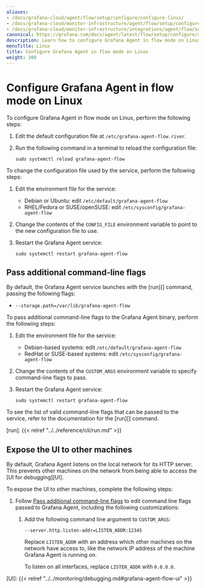 ```yaml
---
aliases:
- /docs/grafana-cloud/agent/flow/setup/configure/configure-linux/
- /docs/grafana-cloud/monitor-infrastructure/agent/flow/setup/configure/configure-linux/
- /docs/grafana-cloud/monitor-infrastructure/integrations/agent/flow/setup/configure/configure-linux/
canonical: https://grafana.com/docs/agent/latest/flow/setup/configure/configure-linux/
description: Learn how to configure Grafana Agent in flow mode on Linux
menuTitle: Linux
title: Configure Grafana Agent in flow mode on Linux
weight: 300
---
```


# Configure Grafana Agent in flow mode on Linux

To configure Grafana Agent in flow mode on Linux, perform the following steps:

1. Edit the default configuration file at `/etc/grafana-agent-flow.river`.

1. Run the following command in a terminal to reload the configuration file:

   ```shell
   sudo systemctl reload grafana-agent-flow
   ```

To change the configuration file used by the service, perform the following steps:

1. Edit the environment file for the service:

   * Debian or Ubuntu: edit `/etc/default/grafana-agent-flow`
   * RHEL/Fedora or SUSE/openSUSE: edit `/etc/sysconfig/grafana-agent-flow`

1. Change the contents of the `CONFIG_FILE` environment variable to point to
   the new configuration file to use.

1. Restart the Grafana Agent service:

   ```shell
   sudo systemctl restart grafana-agent-flow
   ```

## Pass additional command-line flags

By default, the Grafana Agent service launches with the [run][]
command, passing the following flags:

* `--storage.path=/var/lib/grafana-agent-flow`

To pass additional command-line flags to the Grafana Agent binary, perform
the following steps:

1. Edit the environment file for the service:

   * Debian-based systems: edit `/etc/default/grafana-agent-flow`
   * RedHat or SUSE-based systems: edit `/etc/sysconfig/grafana-agent-flow`

1. Change the contents of the `CUSTOM_ARGS` environment variable to specify
   command-line flags to pass.

1. Restart the Grafana Agent service:

   ```shell
   sudo systemctl restart grafana-agent-flow
   ```

To see the list of valid command-line flags that can be passed to the service,
refer to the documentation for the [run][] command.

[run]: {{< relref "../../reference/cli/run.md" >}}

## Expose the UI to other machines

By default, Grafana Agent listens on the local network for its HTTP
server. This prevents other machines on the network from being able to access
the [UI for debugging][UI].

To expose the UI to other machines, complete the following steps:

1. Follow [Pass additional command-line flags](#pass-additional-command-line-flags)
   to edit command line flags passed to Grafana Agent, including the
   following customizations:

    1. Add the following command line argument to `CUSTOM_ARGS`:

       ```shell
       --server.http.listen-addr=LISTEN_ADDR:12345
       ```

       Replace `LISTEN_ADDR` with an address which other machines on the
       network have access to, like the network IP address of the machine
       Grafana Agent is running on.

       To listen on all interfaces, replace `LISTEN_ADDR` with `0.0.0.0`.

[UI]: {{< relref "../../monitoring/debugging.md#grafana-agent-flow-ui" >}}
